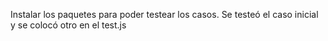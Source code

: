 Instalar los paquetes para poder testear los casos. Se testeó el caso inicial y se colocó otro en el test.js
